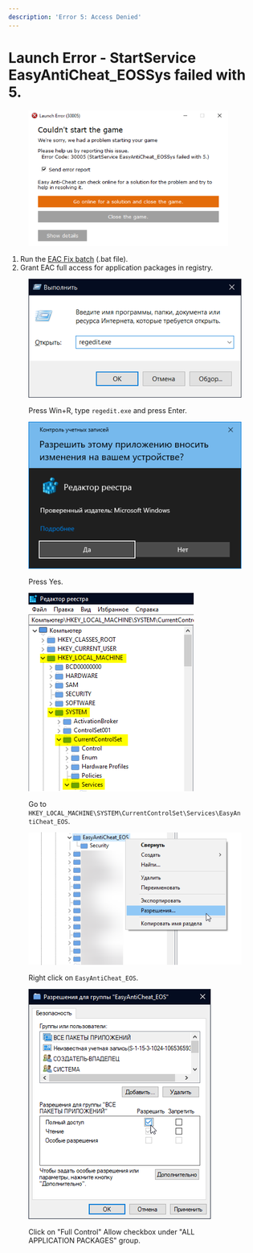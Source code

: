 ```yaml
---
description: 'Error 5: Access Denied'
---
```


# Launch Error - StartService EasyAntiCheat\_EOSSys failed with 5.

<figure><img src="../.gitbook/assets/eossysfailedwith5.png" alt="" width="398"><figcaption></figcaption></figure>

1. Run the [EAC Fix batch](https://github.com/livingflore/BattleBitEACFix/releases) (.bat file).
2. Grant EAC full access for application packages in registry.

<figure><img src="../.gitbook/assets/runregedit.png" alt=""><figcaption><p>Press Win+R, type <code>regedit.exe</code> and press Enter.</p></figcaption></figure>

<figure><img src="../.gitbook/assets/uacregistry.png" alt=""><figcaption><p>Press Yes.</p></figcaption></figure>

<figure><img src="../.gitbook/assets/registrypath.png" alt=""><figcaption><p>Go to <code>HKEY_LOCAL_MACHINE\SYSTEM\CurrentControlSet\Services\EasyAntiCheat_EOS</code>.</p></figcaption></figure>

<figure><img src="../.gitbook/assets/permissions.png" alt=""><figcaption><p>Right click on <code>EasyAntiCheat_EOS</code>.</p></figcaption></figure>

<figure><img src="../.gitbook/assets/grantallapp.png" alt=""><figcaption><p>Click on "Full Control" Allow checkbox under "ALL APPLICATION PACKAGES" group.</p></figcaption></figure>
